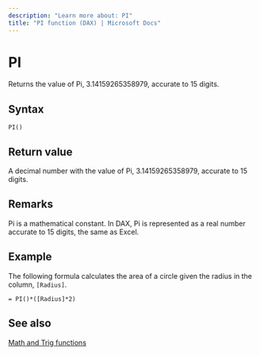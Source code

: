 ```yaml
---
description: "Learn more about: PI"
title: "PI function (DAX) | Microsoft Docs"
---
```

# PI

Returns the value of Pi, 3.14159265358979, accurate to 15 digits.  
  
## Syntax  
  
```dax
PI()  
```
  
## Return value

A decimal number with the value of Pi, 3.14159265358979, accurate to 15 digits.  
  
## Remarks

Pi is a mathematical constant. In DAX, Pi is represented as a real number accurate to 15 digits, the same as Excel.  
  
## Example

The following formula calculates the area of a circle given the radius in the column, `[Radius]`.  
  
```dax
= PI()*([Radius]*2)  
```
  
## See also

[Math and Trig functions](math-and-trig-functions-dax.md)  
